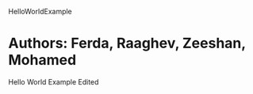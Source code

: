 HelloWorldExample

Authors: Ferda, Raaghev, Zeeshan, Mohamed
=================

Hello World Example Edited
